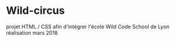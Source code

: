 # Wild-circus

projet HTML / CSS afin d'intégrer l'école Wild Code School de Lyon
réalisation mars 2018
